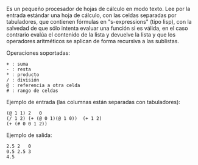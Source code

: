 Es un pequeño procesador de hojas de cálculo en modo texto. Lee por la entrada estándar una hoja de cálculo, con las celdas separadas por tabuladores, que contienen fórmulas en "s-expressions" (tipo lisp), con la salvedad de que sólo intenta evaluar una función si es válida, en el caso contrario evalúa el contenido de la lista y devuelve la lista y que los operadores aritméticos se aplican de forma recursiva a las sublistas.

Operaciones soportadas:

```
+ : suma
- : resta
* : producto
/ : división
@ : referencia a otra celda
# : rango de celdas
```

Ejemplo de entrada (las columnas están separadas con tabuladores):

```
(@ 1 1)	2	0
(/ 1 2)	(+ (@ 0 1)(@ 1 0))	(+ 1 2)
(+ (# 0 0 1 2))
```

Ejemplo de salida:
```
2.5	2	0
0.5	2.5	3
4.5
```